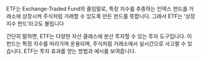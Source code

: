ETF는 Exchange-Traded Fund의 줄임말로, 특정 지수를 추종하는 인덱스 펀드를 거래소에 상장시켜 주식처럼 거래할 수 있도록 만든 펀드를 뜻합니다. 그래서 ETF는 ‘상장 지수 펀드’라고도 불립니다

간단히 말하면, ETF는 다양한 자산 클래스에 분산 투자할 수 있는 투자 도구입니다. 이 펀드는 특정 지수를 따라가며 운용되며, 주식처럼 거래소에서 실시간으로 사고팔 수 있습니다. ETF는 투자 효과를 얻는 방법과 예시를 보여줍니다.
